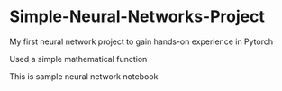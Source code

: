 # Simple-Neural-Networks-Project
My first neural network project to gain hands-on experience in Pytorch


Used a simple mathematical function

This is sample neural network notebook
